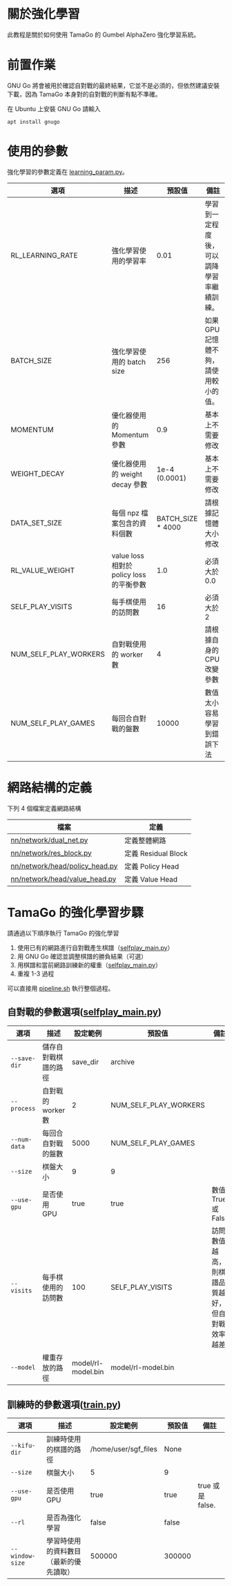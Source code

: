 # 關於強化學習

此教程是關於如何使用 TamaGo 的 Gumbel AlphaZero 強化學習系統。

# 前置作業

GNU Go 將會被用於確認自對戰的最終結果，它並不是必須的，但依然建議安裝下載，因為 TamaGo 本身對的自對戰的判斷有點不準確。

在 Ubuntu 上安裝 GNU Go 請輸入

~~~
apt install gnugo
~~~

# 使用的參數

強化學習的參數定義在 [learning_param.py](../../learning_param.py)。

| 選項 | 描述 | 預設值 | 備註 |
| --- | --- | --- | --- |
| RL_LEARNING_RATE | 強化學習使用的學習率 | 0.01 | 學習到一定程度後，可以調降學習率繼續訓練。 |
| BATCH_SIZE | 強化學習使用的 batch size | 256 | 如果 GPU 記憶體不夠，請使用較小的值。 |
| MOMENTUM | 優化器使用的 Momentum 參數 | 0.9 | 基本上不需要修改 |
| WEIGHT_DECAY | 優化器使用的 weight decay 參數 | 1e-4 (0.0001) | 基本上不需要修改  |
| DATA_SET_SIZE | 每個 npz 檔案包含的資料個數 | BATCH_SIZE * 4000 | 請根據記憶體大小修改 |
| RL_VALUE_WEIGHT | value loss 相對於 policy loss 的平衡參數 | 1.0 | 必須大於 0.0 |
| SELF_PLAY_VISITS | 每手棋使用的訪問數 | 16 | 必須大於 2 |
| NUM_SELF_PLAY_WORKERS | 自對戰使用的 worker 數 | 4 | 請根據自身的 CPU 改變參數 |
| NUM_SELF_PLAY_GAMES | 每回合自對戰的盤數 | 10000 | 數值太小容易學習到錯誤下法 |

# 網路結構的定義

下列 4 個檔案定義網路結構

| 檔案 | 定義 |
| --- | --- |
| [nn/network/dual_net.py](../../nn/network/dual_net.py) | 定義整體網路 |
| [nn/network/res_block.py](../../nn/network/res_block.py) | 定義 Residual Block |
| [nn/network/head/policy_head.py](../../nn/network/head/policy_head.py) | 定義 Policy Head |
| [nn/network/head/value_head.py](../../nn/network/head/value_head.py) | 定義 Value Head |

# TamaGo 的強化學習步驟

請通過以下順序執行 TamaGo 的強化學習

1. 使用已有的網路進行自對戰產生棋譜（[selfplay_main.py](../../selfplay_main.py)）
2. 用 GNU Go 確認並調整棋譜的勝負結果（可選）
3. 用棋譜和當前網路訓練新的權重（[selfplay_main.py](../../selfplay_main.py)）
4. 重複 1-3 過程

可以直接用 [pipeline.sh](../../pipeline.sh) 執行整個過程。


## 自對戰的參數選項([selfplay_main.py](../../selfplay_main.py))

| 選項 | 描述 | 設定範例 | 預設值 | 備註 |
| --- | --- | --- | --- | --- |
| `--save-dir` | 儲存自對戰棋譜的路徑 | save_dir | archive | |
| `--process` | 自對戰的 worker 數 | 2 | NUM_SELF_PLAY_WORKERS | |
| `--num-data` | 每回合自對戰的盤數 | 5000 | NUM_SELF_PLAY_GAMES | |
| `--size` | 棋盤大小 | 9 | 9 | |
| `--use-gpu` | 是否使用 GPU | true | true | 數值 True 或 False |
| `--visits` | 每手棋使用的訪問數 | 100 | SELF_PLAY_VISITS |訪問數值越高，則棋譜品質越好，但自對戰效率越差 |
| `--model` |  權重存放的路徑 | model/rl-model.bin | model/rl-model.bin | |

## 訓練時的參數選項([train.py](../../train.py))

| 選項 | 描述 | 設定範例 | 預設值 | 備註 |
| --- | --- | --- | --- | --- |
| `--kifu-dir` | 訓練時使用的棋譜的路徑 | /home/user/sgf_files | None | |
| `--size` | 棋盤大小 | 5 | 9 |  |
| `--use-gpu` | 是否使用 GPU | true | true |  true 或是 false. |
| `--rl` | 是否為強化學習 | false | false |  |
| `--window-size` | 學習時使用的資料數目（最新的優先讀取）  | 500000 | 300000 | |

